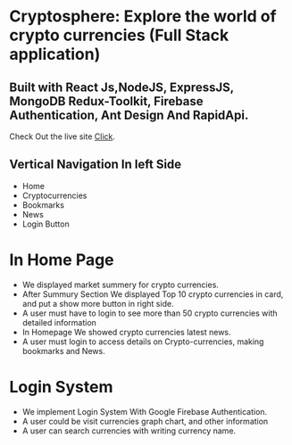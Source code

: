 # Cryptosphere: Explore the world of crypto currencies (Full Stack application)

## Built with React Js,NodeJS, ExpressJS, MongoDB Redux-Toolkit, Firebase Authentication, Ant Design And RapidApi.

Check Out the live site [Click](https://cryptosphere29.netlify.app/).



## Vertical Navigation In left Side

- Home
- Cryptocurrencies
- Bookmarks
- News
- Login Button

# In Home Page

- We displayed market summery for crypto currencies.
- After Summury Section We displayed Top 10 crypto currencies in card, and put a show more button in right side.
- A user must have to login to see more than 50 crypto currencies with detailed information
- In Homepage We showed crypto currencies latest news.
- A user must login to access details on Crypto-currencies, making bookmarks and News.

# Login System

- We implement Login System With Google Firebase Authentication.
- A user could be visit currencies graph chart, and other information
- A user can search currencies with writing currency name.